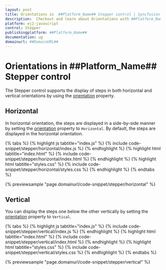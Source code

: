 ```yaml
---
layout: post
title: Orientations in  ##Platform_Name## Stepper control | Syncfusion
description:  Checkout and learn about Orientations with ##Platform_Name## Stepper control of Syncfusion Essential JS 2 and more.
platform: ej2-javascript
control: Stepper
publishingplatform: ##Platform_Name##
documentation: ug
domainurl: ##DomainURL##
---
```


# Orientations in ##Platform_Name## Stepper control

The Stepper control supports the display of steps in both horizontal and vertical orientations by using the [orientation](https://ej2.syncfusion.com/javascript/documentation/api/stepper#orientation) property.

## Horizontal

In horizontal orientation, the steps are displayed in a side-by-side manner by setting the [orientation](https://ej2.syncfusion.com/javascript/documentation/api/stepper#orientation) property to `Horizontal`. By default, the steps are displayed in the horizontal orientation.

{% tabs %}
{% highlight js tabtitle="index.js" %}
{% include code-snippet/stepper/horizontal/index.js %}
{% endhighlight %}
{% highlight html tabtitle="index.html" %}
{% include code-snippet/stepper/horizontal/index.html %}
{% endhighlight %}
{% highlight html tabtitle="styles.css" %}
{% include code-snippet/stepper/horizontal/styles.css %}
{% endhighlight %}
{% endtabs %}

{% previewsample "page.domainurl/code-snippet/stepper/horizontal" %}

## Vertical

You can display the steps one below the other vertically by setting the [orientation](https://ej2.syncfusion.com/javascript/documentation/api/stepper#orientation) property to `Vertical`.

{% tabs %}
{% highlight js tabtitle="index.js" %}
{% include code-snippet/stepper/vertical/index.js %}
{% endhighlight %}
{% highlight html tabtitle="index.html" %}
{% include code-snippet/stepper/vertical/index.html %}
{% endhighlight %}
{% highlight html tabtitle="styles.css" %}
{% include code-snippet/stepper/vertical/styles.css %}
{% endhighlight %}
{% endtabs %}

{% previewsample "page.domainurl/code-snippet/stepper/vertical" %}